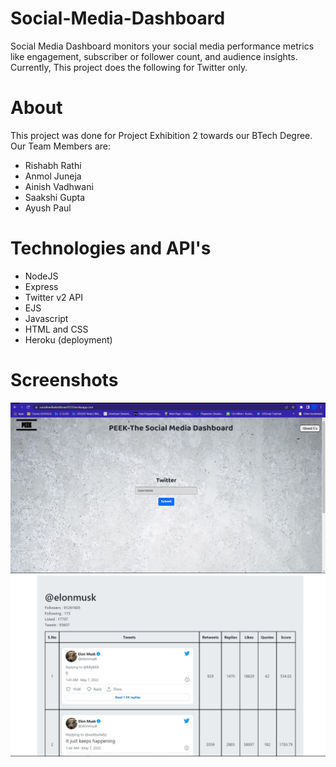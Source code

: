 # Social-Media-Dashboard

Social Media Dashboard monitors your social media performance metrics like engagement, subscriber or follower count, and audience insights. Currently, This project does the following for Twitter only. 

# About

This project was done for Project Exhibition 2 towards our BTech Degree. Our Team Members are:

- Rishabh Rathi
- Anmol Juneja
- Ainish Vadhwani
- Saakshi Gupta
- Ayush Paul

# Technologies and API's
- NodeJS
- Express
- Twitter v2 API
- EJS
- Javascript
- HTML and CSS
- Heroku (deployment)

# Screenshots

![FrontPage](images/frontpage.jpg)
![Result](images/result.jpg)
